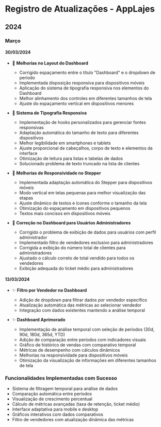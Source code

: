 # Registro de Atualizações - AppLajes

## 2024

### Março

#### 30/03/2024
- 📏 **Melhorias no Layout do Dashboard**
  - Corrigido espaçamento entre o título "Dashboard" e o dropdown de período
  - Implementada disposição responsiva para dispositivos móveis
  - Aplicação do sistema de tipografia responsiva nos elementos do Dashboard
  - Melhor alinhamento dos controles em diferentes tamanhos de tela
  - Ajuste do espaçamento vertical em dispositivos menores

- 🎨 **Sistema de Tipografia Responsiva**
  - Implementação de hooks personalizados para gerenciar fontes responsivas
  - Adaptação automática do tamanho de texto para diferentes dispositivos
  - Melhor legibilidade em smartphones e tablets
  - Ajuste proporcional de cabeçalhos, corpo de texto e elementos da interface
  - Otimização de leitura para listas e tabelas de dados
  - Solucionado problema de texto truncado na lista de clientes

- 🚀 **Melhorias de Responsividade no Stepper**
  - Implementada adaptação automática do Stepper para dispositivos móveis
  - Modo vertical em telas pequenas para melhor visualização das etapas
  - Ajuste dinâmico de textos e ícones conforme o tamanho da tela
  - Otimização do espaçamento em dispositivos pequenos
  - Textos mais concisos em dispositivos móveis

- 🐛 **Correção no Dashboard para Usuários Administradores**
  - Corrigido o problema de exibição de dados para usuários com perfil administrador
  - Implementado filtro de vendedores exclusivo para administradores
  - Corrigida a exibição do número total de clientes para administradores
  - Ajustado o cálculo correto de total vendido para todos os vendedores
  - Exibição adequada do ticket médio para administradores

#### 13/03/2024
- ✨ **Filtro por Vendedor no Dashboard**
  - Adição de dropdown para filtrar dados por vendedor específico
  - Atualização automática das métricas ao selecionar vendedor
  - Integração com dados existentes mantendo a análise temporal

- ✨ **Dashboard Aprimorado**
  - Implementação de análise temporal com seleção de períodos (30d, 90d, 180d, 365d, YTD)
  - Adição de comparação entre períodos com indicadores visuais
  - Gráfico de histórico de vendas com comparativo temporal
  - Métricas de desempenho com cálculos dinâmicos
  - Melhorias na responsividade para dispositivos móveis
  - Otimização da visualização de informações em diferentes tamanhos de tela

### Funcionalidades Implementadas com Sucesso
- Sistema de filtragem temporal para análise de dados
- Comparação automática entre períodos
- Visualização de crescimento percentual
- Cálculo de métricas avançadas (taxa de retenção, ticket médio)
- Interface adaptativa para mobile e desktop
- Gráficos interativos com dados comparativos
- Filtro de vendedores com atualização dinâmica das métricas 